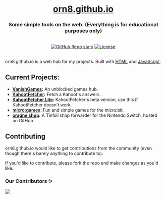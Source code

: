 <div align="center">
  <h1 align="center"><a href="https://orn8.github.io">orn8.github.io</a></h1>
  <h3>Some simple tools on the web. (Everything is for educational purposes only)</h3>
</div>

</br>

<div align="center">
  <a href="https://github.com/orn8/orn8.github.io/stargazers"><img alt="GitHub Repo stars" src="https://img.shields.io/github/stars/orn8/orn8.github.io?style=for-the-badge"></a>
  <a href="https://github.com/orn8/orn8.github.io/blob/main/LICENSE"><img alt="License" src="https://img.shields.io/badge/license-AGPLv3-purple?style=for-the-badge"></a>
</div>

</br>

orn8.github.io is a web hub for my projects. Built with [HTML](https://www.w3.org/html/) and [JavaScript](https://developer.mozilla.org/en-US/docs/Web/JavaScript).

## Current Projects:

- **[VanishGames](https://orn8.github.io/vanishgames):** An unblocked games hub.
- **[KahootFetcher](https://orn8.github.io/kahootfetcher):** Fetch a Kahoot's answers.
- **[KahootFetcher Lite](https://orn8.github.io/kahootfetcher/lite):** KahootFetcher's beta version, use this if KahootFetcher doesn't work.
- **[micro:games](https://github.com/orn8/micro-games):** Fun and simple games for the micro:bit.
- **[oragne shop](https://github.com/orn8/tinfoil):** A Tinfoil shop forwarder for the Nintendo Switch, hosted on GitHub.

## Contributing

orn8.github.io would like to get contributions from the community (even though there's barely anything to contribute to).

If you'd like to contribute, please fork the repo and make changes as you'd like.

### Our Contributors ✨

<a href="https://github.com/orn8/orn8.github.io/graphs/contributors">
  <img src="https://contrib.rocks/image?repo=orn8/orn8.github.io" />
</a>
